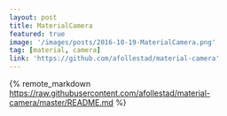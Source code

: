 ```yaml
---
layout: post
title: MaterialCamera
featured: true
image: '/images/posts/2016-10-19-MaterialCamera.png'
tag: [material, camera]
link: 'https://github.com/afollestad/material-camera'
---
```


{% remote_markdown https://raw.githubusercontent.com/afollestad/material-camera/master/README.md %}
